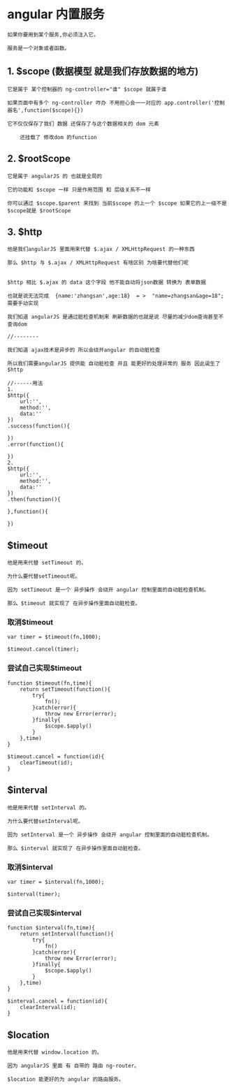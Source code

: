 # angular 内置服务 

    如果你要用到某个服务,你必须注入它。

    服务是一个对象或者函数。

## 1. $scope (数据模型 就是我们存放数据的地方)

    它是属于 某个控制器的 ng-controller="谁" $scope 就属于谁

    如果页面中有多个 ng-controller 咋办 不用担心会一一对应的 app.controller('控制器名',function($scope){})

    它不仅仅保存了我们 数据 还保存了与这个数据相关的 dom 元素

        还挂载了 修改dom 的function 

## 2. $rootScope

    它是属于 angularJS 的 也就是全局的

    它的功能和 $scope 一样 只是作用范围 和 层级关系不一样

    你可以通过 $scope.$parent 来找到 当前$scope 的上一个 $scope 如果它的上一级不是$scope就是 $rootScope

## 3. $http

    他是我们angularJS 里面用来代替 $.ajax / XMLHttpRequest 的一种东西

    那么 $http 与 $.ajax / XMLHttpRequest 有啥区别 为啥要代替他们呢


    $http 相比 $.ajax 的 data 这个字段 他不能自动将json数据 转换为 表单数据

    也就是说无法完成  {name:'zhangsan',age:18}  = >  "name=zhangsan&age=18"; 需要手动实现

    我们知道 angularJS 是通过脏检查机制来 刷新数据的也就是说 尽量的减少dom查询甚至不查询dom

    //--------

    我们知道 ajax技术是异步的 所以会绕开angular 的自动脏检查

    所以我们需要angularJS 提供能 自动脏检查 并且 能更好的处理异常的 服务 因此诞生了 $http

    //------用法
    1.
    $http({
        url:'',
        method:'',
        data:''
    })
    .success(function(){

    })
    .error(function(){
        
    })
    2.
    $http({
        url:'',
        method:'',
        data:''
    })
    .then(function(){

    },function(){

    })

## $timeout

    他是用来代替 setTimeout 的。

    为什么要代替setTimeout呢。

    因为 setTimeout 是一个 异步操作 会绕开 angular 控制里面的自动脏检查机制。

    那么 $timeout 就实现了 在异步操作里面自动脏检查。

### 取消$timeout

    var timer = $timeout(fn,1000);

    $timeout.cancel(timer);

### 尝试自己实现$timeout

    function $timeout(fn,time){
        return setTimeout(function(){
            try{
                fn();
            }catch(error){
                throw new Error(error);
            }finally{
                $scope.$apply()
            }
        },time)
    }

    $timeout.cancel = function(id){
        clearTimeout(id);
    }

## $interval

    他是用来代替 setInterval 的。

    为什么要代替setInterval呢。

    因为 setInterval 是一个 异步操作 会绕开 angular 控制里面的自动脏检查机制。

    那么 $interval 就实现了 在异步操作里面自动脏检查。

### 取消$interval

    var timer = $interval(fn,1000);

    $interval(timer);

### 尝试自己实现$interval

    function $interval(fn,time){
        return setInterval(function(){
            try{
                fn()
            }catch(error){
                throw new Error(error);
            }finally{
                $scope.$apply()
            }
        },time)
    }

    $interval.cancel = function(id){
        clearInterval(id);
    }

## $location

    他是用来代替 window.location 的。

    因为 angularJS 里面 有 自带的 路由 ng-router。

    $location 能更好的为 angular 的路由服务。